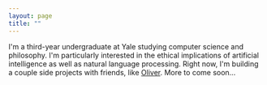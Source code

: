 ```yaml
---
layout: page
title: ""
---
```


I'm a third-year undergraduate at Yale studying computer science and philosophy. I'm particularly interested in the ethical implications of artificial intelligence as well as natural language processing. Right now, I'm building a couple side projects with friends, like [Oliver](https://tryoliver.xyz). More to come soon...
